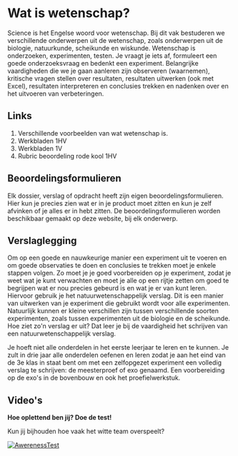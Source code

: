 # Wat is wetenschap?

Science is het Engelse woord voor wetenschap. Bij dit vak bestuderen we verschillende onderwerpen uit de wetenschap, zoals onderwerpen uit de biologie, natuurkunde, scheikunde en wiskunde.
Wetenschap is onderzoeken, experimenten, testen. Je vraagt je iets af, formuleert een goede onderzoeksvraag en bedenkt een experiment.
Belangrijke vaardigheden die we je gaan aanleren zijn observeren (waarnemen), kritische vragen stellen over resultaten, resultaten uitwerken (ook met Excel), resultaten interpreteren en conclusies trekken en nadenken over en het uitvoeren van verbeteringen.

## Links

1. Verschillende voorbeelden van wat wetenschap is.
2. Werkbladen 1HV
3. Werkbladen 1V
4. Rubric beoordeling rode kool 1HV

## Beoordelingsformulieren

Elk dossier, verslag of opdracht heeft zijn eigen beoordelingsformulieren. Hier kun je precies zien wat er in je product moet zitten en kun je zelf afvinken of je alles er in hebt zitten. De beoordelingsformulieren worden beschikbaar gemaakt op deze website, bij elk onderwerp.

## Verslaglegging

Om op een goede en nauwkeurige manier een experiment uit te voeren en om goede observaties te doen en conclusies te trekken moet je enkele stappen volgen. Zo moet je je goed voorbereiden op je experiment, zodat je weet wat je kunt verwachten en moet je alle op een rijtje zetten om goed te begrijpen wat er nou precies gebeurd is en wat je er van kunt leren. Hiervoor gebruik je het natuurwetenschappelijk verslag. Dit is een manier van uitwerken van je experiment die gebruikt wordt voor alle experimenten. Natuurlijk kunnen er kleine verschillen zijn tussen verschillende soorten experimenten, zoals tussen experimenten uit de biologie en de scheikunde.
Hoe ziet zo'n verslag er uit? Dat leer je bij de vaardigheid het schrijven van een natuurwetenschappelijk verslag.

Je hoeft niet alle onderdelen in het eerste leerjaar te leren en te kunnen. Je zult in drie jaar alle onderdelen oefenen en leren zodat je aan het eind van de 3e klas in staat bent om met een zelfopgezet experiment een volledig verslag te schrijven: de meesterproef of exo genaamd. Een voorbereiding op de exo's in de bovenbouw en ook het proefielwerkstuk.

## Video's

**Hoe oplettend ben jij? Doe de test!**

Kun jij bijhouden hoe vaak het witte team overspeelt?

[![AwerenessTest](https://img.youtube.com/vi/Ahg6qcgoay4/0.jpg)](https://youtu.be/Ahg6qcgoay4 "Hoe oplettend ben jij? Doe de test!")